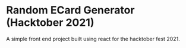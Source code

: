 # Random ECard Generator (Hacktober 2021)

A simple front end project built using react for the hacktober fest 2021.
